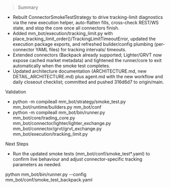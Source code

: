> Summary

  - Rebuilt ConnectorSmokeTestStrategy to drive tracking-limit diagnostics via the new execution helper, auto-flatten
  fills, cross-check REST/WS state, and stop the core once all connectors finish.
  - Added mm_bot/execution/tracking_limit.py with place_tracking_limit_order()/TrackingLimitTimeoutError, updated the
  execution package exports, and refreshed builder/config plumbing (per-connector YAML files) for tracking intervals/
  timeouts.
  - Extended connectors (Backpack already supported; Lighter/GRVT now expose cached market metadata) and tightened the
  runner/core to exit automatically when the smoke test completes.
  - Updated architecture documentation (ARCHITECTURE.md, new DETAIL_ARCHITECTURE.md) plus agent.md with the new workflow
  and daily closeout checklist; committed and pushed 316d6d7 to origin/main.

  Validation

  - python -m compileall mm_bot/strategy/smoke_test.py mm_bot/runtime/builders.py mm_bot/conf
  - python -m compileall mm_bot/bin/runner.py mm_bot/core/trading_core.py mm_bot/connector/lighter/lighter_exchange.py
  mm_bot/connector/grvt/grvt_exchange.py mm_bot/execution/tracking_limit.py

  Next Steps

  - Run the updated smoke tests (mm_bot/conf/smoke_test*.yaml) to confirm live behaviour and adjust connector-specific
  tracking parameters as needed.

  python mm_bot/bin/runner.py --config mm_bot/conf/smoke_test_backpack.yaml